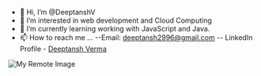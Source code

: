 - 👋 Hi, I’m @DeeptanshV
- 👀 I’m interested in web development and Cloud Computing
- 🌱 I’m currently learning working with JavaScript and Java.
- 📫 How to reach me ... 
--Email: deeptansh2996@gmail.com
-- LinkedIn Profile - [Deeptansh Verma](https://www.linkedin.com/in/deeptansh-verma-48241a1b8/)

![My Remote Image](https://www.google.com/url?sa=i&url=https%3A%2F%2Fhatrabbits.com%2Fen%2Frandom-image%2F&psig=AOvVaw1GHGu05QD18ZsLuZVQAYJ-&ust=1677140599127000&source=images&cd=vfe&ved=0CBAQjRxqFwoTCKCR0YLaqP0CFQAAAAAdAAAAABAD)
<!---
DeeptanshV/DeeptanshV is a ✨ special ✨ repository because its `README.md` (this file) appears on your GitHub profile.
You can click the Preview link to take a look at your changes.
--->
